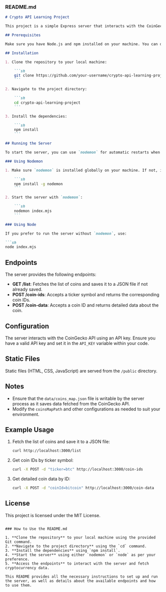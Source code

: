 ### README.md

```markdown
# Crypto API Learning Project

This project is a simple Express server that interacts with the CoinGecko API to fetch and display cryptocurrency data. The server provides endpoints to list coins, get coin IDs based on ticker symbols, and fetch detailed coin data.

## Prerequisites

Make sure you have Node.js and npm installed on your machine. You can download them from [nodejs.org](https://nodejs.org/).

## Installation

1. Clone the repository to your local machine:

    ```sh
    git clone https://github.com/your-username/crypto-api-learning-project.git
    ```

2. Navigate to the project directory:

    ```sh
    cd crypto-api-learning-project
    ```

3. Install the dependencies:

    ```sh
    npm install
    ```

## Running the Server

To start the server, you can use `nodemon` for automatic restarts when your code changes, or `node` to run it once.

### Using Nodemon

1. Make sure `nodemon` is installed globally on your machine. If not, install it using:

    ```sh
    npm install -g nodemon
    ```

2. Start the server with `nodemon`:

    ```sh
    nodemon index.mjs
    ```

### Using Node

If you prefer to run the server without `nodemon`, use:

```sh
node index.mjs
```

## Endpoints

The server provides the following endpoints:

- **GET /list**: Fetches the list of coins and saves it to a JSON file if not already saved.
- **POST /coin-ids**: Accepts a ticker symbol and returns the corresponding coin IDs.
- **POST /coin-data**: Accepts a coin ID and returns detailed data about the coin.

## Configuration

The server interacts with the CoinGecko API using an API key. Ensure you have a valid API key and set it in the `API_KEY` variable within your code.

## Static Files

Static files (HTML, CSS, JavaScript) are served from the `/public` directory.

## Notes

- Ensure that the `data/coins_map.json` file is writable by the server process as it saves data fetched from the CoinGecko API.
- Modify the `coinsMapPath` and other configurations as needed to suit your environment.

## Example Usage

1. Fetch the list of coins and save it to a JSON file:

    ```sh
    curl http://localhost:3000/list
    ```

2. Get coin IDs by ticker symbol:

    ```sh
    curl -X POST -d "ticker=btc" http://localhost:3000/coin-ids
    ```

3. Get detailed coin data by ID:

    ```sh
    curl -X POST -d "coinId=bitcoin" http://localhost:3000/coin-data
    ```

## License

This project is licensed under the MIT License.
```

### How to Use the README.md

1. **Clone the repository** to your local machine using the provided Git command.
2. **Navigate to the project directory** using the `cd` command.
3. **Install the dependencies** using `npm install`.
4. **Start the server** using either `nodemon` or `node` as per your preference.
5. **Access the endpoints** to interact with the server and fetch cryptocurrency data.

This README provides all the necessary instructions to set up and run the server, as well as details about the available endpoints and how to use them.